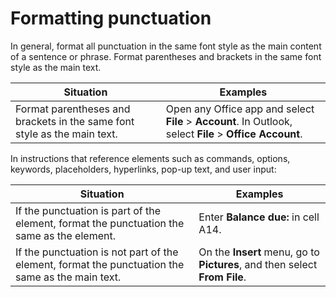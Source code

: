 # Formatting punctuation

In general, format all punctuation in the same font style as the main content of a sentence or phrase. Format parentheses and brackets in the same font style as the main text.

| Situation | Examples |
|-----------|----------|
| Format parentheses and brackets in the same font style as the main text. | Open any Office app and select **File** > **Account**. In Outlook, select **File** > **Office Account**. |

In instructions that reference elements such as commands, options, keywords, placeholders, hyperlinks, pop-up text, and user input:

| Situation | Examples |
|-----------|----------|
| If the punctuation is part of the element, format the punctuation the same as the element. | Enter **Balance due:** in cell A14. |
| If the punctuation is not part of the element, format the punctuation the same as the main text. | On the **Insert** menu, go to **Pictures**, and then select **From File**. |
